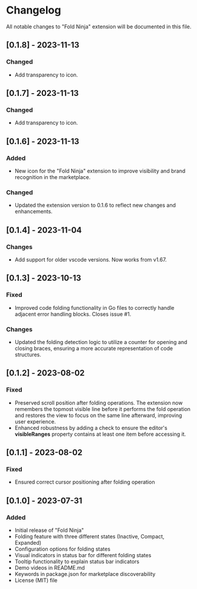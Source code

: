 # Changelog

All notable changes to "Fold Ninja" extension will be documented in this file.

## [0.1.8] - 2023-11-13

### Changed

- Add transparency to icon.

## [0.1.7] - 2023-11-13

### Changed

- Add transparency to icon.

## [0.1.6] - 2023-11-13

### Added

- New icon for the "Fold Ninja" extension to improve visibility and brand recognition in the marketplace.

### Changed

- Updated the extension version to 0.1.6 to reflect new changes and enhancements.

## [0.1.4] - 2023-11-04

### Changes

- Add support for older vscode versions. Now works from v1.67.

## [0.1.3] - 2023-10-13

### Fixed

- Improved code folding functionality in Go files to correctly handle adjacent error handling blocks. Closes issue #1.

### Changes

- Updated the folding detection logic to utilize a counter for opening and closing braces, ensuring a more accurate representation of code structures.

## [0.1.2] - 2023-08-02

### Fixed

- Preserved scroll position after folding operations. The extension now remembers the topmost visible line before it performs the fold operation and restores the view to focus on the same line afterward, improving user experience.
- Enhanced robustness by adding a check to ensure the editor's **visibleRanges** property contains at least one item before accessing it.

## [0.1.1] - 2023-08-02

### Fixed

- Ensured correct cursor positioning after folding operation

## [0.1.0] - 2023-07-31

### Added

- Initial release of "Fold Ninja"
- Folding feature with three different states (Inactive, Compact, Expanded)
- Configuration options for folding states
- Visual indicators in status bar for different folding states
- Tooltip functionality to explain status bar indicators
- Demo videos in README.md
- Keywords in package.json for marketplace discoverability
- License (MIT) file
